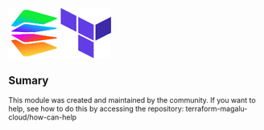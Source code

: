 <img title="a title" alt="Logo da magalu cloud" src="./docs/img/magalu.png" width="100" height="100">  <img title="a title" alt="Logo do terraform" src="./docs/img/terraform.png" width="100" height="100">


## Sumary
This module was created and maintained by the community. If you want to help, see how to do this by accessing the repository:
terraform-magalu-cloud/how-can-help